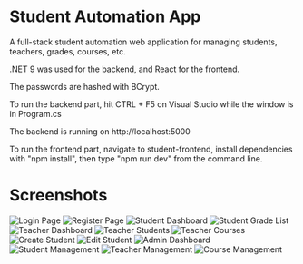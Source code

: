 # Student Automation App
A full-stack student automation web application for managing students, teachers, grades, courses, etc.  

.NET 9 was used for the backend, and React for the frontend.  

The passwords are hashed with BCrypt.  

To run the backend part, hit CTRL + F5 on Visual Studio while the window is in Program.cs  

The backend is running on http://localhost:5000  

To run the frontend part, navigate to student-frontend, install dependencies with "npm install", then type "npm run dev" from the command line.   

# Screenshots
![Login Page](https://github.com/Eren4/pusula-student-automation-system/blob/main/screenshots/login-page.jpg)
![Register Page](https://github.com/Eren4/pusula-student-automation-system/blob/main/screenshots/register-page.jpg)
![Student Dashboard](https://github.com/Eren4/pusula-student-automation-system/blob/main/screenshots/student-dashboard.jpg)
![Student Grade List](https://github.com/Eren4/pusula-student-automation-system/blob/main/screenshots/student-grade-list.jpg)
![Teacher Dashboard](https://github.com/Eren4/pusula-student-automation-system/blob/main/screenshots/teacher-dashboard.jpg)
![Teacher Students](https://github.com/Eren4/pusula-student-automation-system/blob/main/screenshots/teacher-students.jpg)
![Teacher Courses](https://github.com/Eren4/pusula-student-automation-system/blob/main/screenshots/teacher-courses.jpg)
![Create Student](https://github.com/Eren4/pusula-student-automation-system/blob/main/screenshots/create-student.jpg)
![Edit Student](https://github.com/Eren4/pusula-student-automation-system/blob/main/screenshots/edit-student.jpg)
![Admin Dashboard](https://github.com/Eren4/pusula-student-automation-system/blob/main/screenshots/admin-dashboard.jpg)
![Student Management](https://github.com/Eren4/pusula-student-automation-system/blob/main/screenshots/student-management.jpg)
![Teacher Management](https://github.com/Eren4/pusula-student-automation-system/blob/main/screenshots/teacher-management.jpg)
![Course Management](https://github.com/Eren4/pusula-student-automation-system/blob/main/screenshots/course-management.jpg)